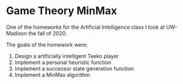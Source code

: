 # Game Theory MinMax

One of the homeworks for the Artificial Intelligence class I took at UW-Madison the fall of 2020. 

The goals of the homework were: 

1. Design a artificially intelligent Teeko player
2. Implement a personal heuristic function
3. Implement a successor state generation function
4. Implement a MinMax algorithm
